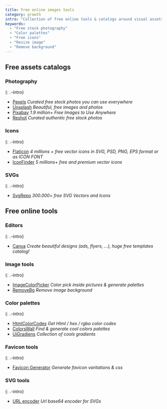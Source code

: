 ```yaml
---
title: Free online images tools
category: growth
intro: "Collection of free online tools & catalogs around visual assets: finding free stock photography & icons, creating ads, removing photo backgrounds, generating favicons ..."
keywords:
  - "Free stock photography"
  - "Color palettes"
  - "Free icons"
  - "Resize image"
  - "Remove background"
---
```


## Free assets catalogs

### Photography
{: .-intro}
- [Pexels](https://www.pexels.com/) _Curated free stock photos you can use everywhere_
- [Unsplash](https://unsplash.com/) _Beautiful, free images and photos_
- [Pixabay](https://pixabay.com/) _1.9 million+ Free Images to Use Anywhere_
- [Reshot](https://www.reshot.com/) _Curated authentic free stock photos_

### Icons
{: .-intro}

- [Flaticon](https://www.flaticon.com/) _4 millions + free vector icons in SVG, PSD, PNG, EPS format or as ICON FONT_
- [IconFinder](https://www.iconfinder.com) _5 millions+ free and premium vector icons_

### SVGs
{: .-intro}

- [SvgRepo](https://www.svgrepo.com) _300.000+ free SVG Vectors and Icons_

## Free online tools

### Editors
{: .-intro}
- [Canva](https://www.canva.com/) _Create beautiful designs (ads, flyers, ...), huge free templates catalog!_

### Image tools
{: .-intro}
- [ImageColorPicker](https://imagecolorpicker.com/) _Color pick inside pictures & generate palettes_
- [RemoveBg](https://www.remove.bg/) _Remove image background_

### Color palettes
{: .-intro}

- [HtmlColorCodes](https://htmlcolorcodes.com/) _Get Html / hex / rgba color codes_
- [ColorsWall](https://colorswall.com/) _Find & generate cool colors palettes_
- [UiGradiens](https://uigradients.com/) _Collection of cools gradients_

### Favicon tools
{: .-intro}
- [Favicon Generator](https://www.favicon-generator.org/) _Generate favicon varitations & css_

### SVG tools
{: .-intro}
- [URL encoder](https://yoksel.github.io/url-encoder/) _Url base64 encoder for SVGs_

